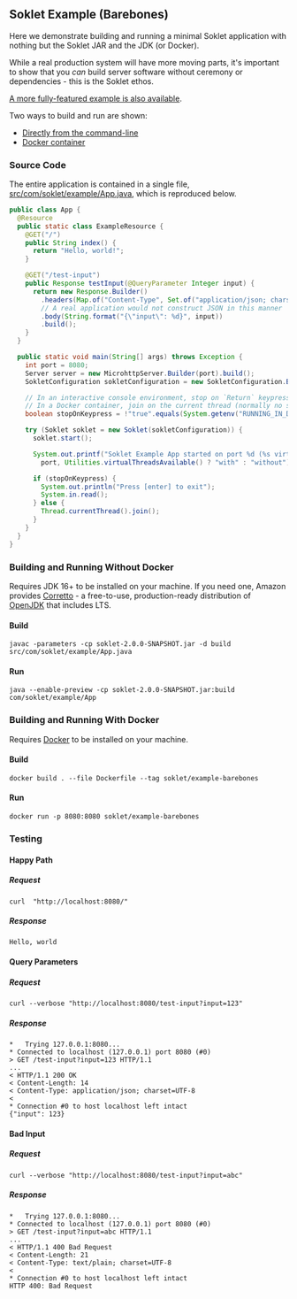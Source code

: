 ## Soklet Example (Barebones)

Here we demonstrate building and running a minimal Soklet application with nothing but the Soklet JAR and the JDK (or Docker).

While a real production system will have more moving parts, it's important to show that you _can_ build server software without ceremony or dependencies - this is the Soklet ethos.

[A more fully-featured example is also available](https://github.com/soklet/soklet-example-full).

Two ways to build and run are shown: 

* [Directly from the command-line](#building-and-running-without-docker)
* [Docker container](#building-and-running-with-docker)

### Source Code

The entire application is contained in a single file, [src/com/soklet/example/App.java](src/com/soklet/example/App.java), which is reproduced below.

```java
public class App {
  @Resource
  public static class ExampleResource {
    @GET("/")
    public String index() {
      return "Hello, world!";
    }

    @GET("/test-input")
    public Response testInput(@QueryParameter Integer input) {
      return new Response.Builder()
        .headers(Map.of("Content-Type", Set.of("application/json; charset=UTF-8")))
        // A real application would not construct JSON in this manner
        .body(String.format("{\"input\": %d}", input))
        .build();
    }
  }

  public static void main(String[] args) throws Exception {
    int port = 8080;
    Server server = new MicrohttpServer.Builder(port).build();
    SokletConfiguration sokletConfiguration = new SokletConfiguration.Builder(server).build();

    // In an interactive console environment, stop on `Return` keypress.
    // In a Docker container, join on the current thread (normally no stdin)
    boolean stopOnKeypress = !"true".equals(System.getenv("RUNNING_IN_DOCKER"));

    try (Soklet soklet = new Soklet(sokletConfiguration)) {
      soklet.start();

      System.out.printf("Soklet Example App started on port %d (%s virtual threads).\n",
        port, Utilities.virtualThreadsAvailable() ? "with" : "without");

      if (stopOnKeypress) {
        System.out.println("Press [enter] to exit");
        System.in.read();
      } else {
        Thread.currentThread().join();
      }
    }
  }
}
```

### Building and Running Without Docker

Requires JDK 16+ to be installed on your machine.  If you need one, Amazon provides [Corretto](https://aws.amazon.com/corretto/) - a free-to-use, production-ready distribution of [OpenJDK](https://openjdk.org/) that includes LTS.

#### Build

```console
javac -parameters -cp soklet-2.0.0-SNAPSHOT.jar -d build src/com/soklet/example/App.java 
```

#### Run

```console
java --enable-preview -cp soklet-2.0.0-SNAPSHOT.jar:build com/soklet/example/App
```

### Building and Running With Docker

Requires [Docker](https://www.docker.com/products/docker-desktop/) to be installed on your machine.

#### Build

```console
docker build . --file Dockerfile --tag soklet/example-barebones
```

#### Run

```console
docker run -p 8080:8080 soklet/example-barebones
```

### Testing

#### Happy Path

##### Request

```console
curl  "http://localhost:8080/"
```

##### Response

```text
Hello, world
```

#### Query Parameters

##### Request

```console
curl --verbose "http://localhost:8080/test-input?input=123"
```

##### Response

```text
*   Trying 127.0.0.1:8080...
* Connected to localhost (127.0.0.1) port 8080 (#0)
> GET /test-input?input=123 HTTP/1.1
...
< HTTP/1.1 200 OK
< Content-Length: 14
< Content-Type: application/json; charset=UTF-8
< 
* Connection #0 to host localhost left intact
{"input": 123}
```

#### Bad Input

##### Request

```console
curl --verbose "http://localhost:8080/test-input?input=abc"
```

##### Response

```text
*   Trying 127.0.0.1:8080...
* Connected to localhost (127.0.0.1) port 8080 (#0)
> GET /test-input?input=abc HTTP/1.1
...
< HTTP/1.1 400 Bad Request
< Content-Length: 21
< Content-Type: text/plain; charset=UTF-8
< 
* Connection #0 to host localhost left intact
HTTP 400: Bad Request
```